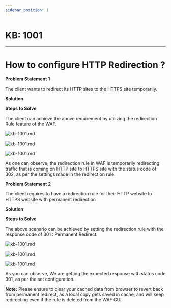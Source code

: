 ```yaml
---
sidebar_position: 1
---
```


# KB: 1001

---

# How to configure HTTP Redirection ?

**Problem Statement 1**

The client wants to redirect its HTTP sites to the HTTPS site temporarily.

**Solution**

**Steps to Solve**

The client can achieve the above requirement by utilizing the redirection Rule feature of the WAF.

![kb-1001.md](/tutorials/redirectionrule.png)

![kb-1001.md](/tutorials/kb2.png)

![kb-1001.md](/tutorials/kb(2).png)

As one can observe, the redirection rule in WAF is temporarily redirecting traffic that is coming on HTTP site to HTTPS site with the status code of 302, as per the settings made in the redirection rule.

**Problem Statement  2**

The client requires to have a redirection rule for their HTTP website to HTTPS website with permanent redirection

**Solution** 

**Steps to Solve**

The above scenario can be achieved by setting the redirection rule with the response code of 301 : Permanent Redirect.

![kb-1001.md](/tutorials/redirectionrule.png)



![kb-1001.md](/tutorials/kbredirect.png)



![kb-1001.md](/tutorials/kbb.png)


As you can observe, We are getting the expected response with status code 301, as per the set configuration.

**Note:** Please ensure to clear your cached data from browser to revert back from permanent redirect, as a local copy gets saved in cache, and will keep redirecting even if the rule is deleted from the WAF GUI.